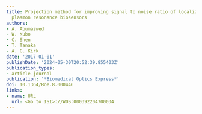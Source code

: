 ```yaml
---
title: Projection method for improving signal to noise ratio of localized surface
  plasmon resonance biosensors
authors:
- A. Abumazwed
- W. Kubo
- C. Shen
- T. Tanaka
- A. G. Kirk
date: '2017-01-01'
publishDate: '2024-05-30T20:52:39.855403Z'
publication_types:
- article-journal
publication: '*Biomedical Optics Express*'
doi: 10.1364/Boe.8.000446
links:
- name: URL
  url: <Go to ISI>://WOS:000392204700034
---
```

